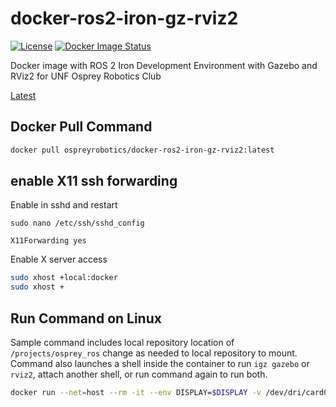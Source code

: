 # docker-ros2-iron-gz-rviz2
[![License](https://img.shields.io/badge/License-Apache_2.0-blue.svg?style=plastic)](https://github.com/Osprey-Robotics/docker-ros2-iron-gz-rviz2/blob/master/LICENSE.txt)
[![Docker Image Status](https://github.com/Osprey-Robotics/docker-ros2-iron-gz-rviz2/actions/workflows/main.yml/badge.svg/)](https://github.com/Osprey-Robotics/docker-ros2-iron-gz-rviz2/actions)

Docker image with ROS 2 Iron Development Environment with Gazebo and RViz2
for UNF Osprey Robotics Club

[Latest](https://hub.docker.com/r/ospreyrobotics/docker-ros2-iron-gz-rviz2/tags)

## Docker Pull Command
```bash
docker pull ospreyrobotics/docker-ros2-iron-gz-rviz2:latest
```

## enable X11 ssh forwarding
Enable in sshd and restart
```
sudo nano /etc/ssh/sshd_config

X11Forwarding yes
```

Enable X server access
```bash
sudo xhost +local:docker
sudo xhost +
```

## Run Command on Linux
Sample command includes local repository location of `/projects/osprey_ros`
change as needed to local repository to mount. Command also launches a shell
inside the container to run `igz gazebo` or `rviz2`, attach another shell,
or run command again to run both.
```bash
docker run --net=host --rm -it --env DISPLAY=$DISPLAY -v /dev/dri/card0:/dev/dri/card0 -v /projects/osprey_ros/:/opt/ros_ws/src/osprey_ros:latest 
```
